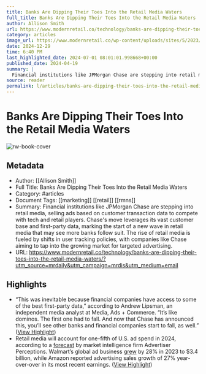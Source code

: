 ```yaml
---
title: Banks Are Dipping Their Toes Into the Retail Media Waters
full_title: Banks Are Dipping Their Toes Into the Retail Media Waters
author: Allison Smith
url: https://www.modernretail.co/technology/banks-are-dipping-their-toes-into-the-retail-media-waters/?utm_source=mrdaily&utm_campaign=mrdis&utm_medium=email
category: articles
image_url: https://www.modernretail.co/wp-content/uploads/sites/5/2023/11/MR_Computer-screen-copy.jpg
date: 2024-12-29
time: 6:40 PM
last_highlighted_date: 2024-07-01 08:01:01.998668+00:00
published_date: 2024-04-19
summary: |
  Financial institutions like JPMorgan Chase are stepping into retail media, selling ads based on customer transaction data to compete with tech and retail players. Chase's move leverages its vast customer base and first-party data, marking the start of a new wave in retail media that may see more banks follow suit. The rise of retail media is fueled by shifts in user tracking policies, with companies like Chase aiming to tap into the growing market for targeted advertising.
source: reader
permalink: l/articles/banks-are-dipping-their-toes-into-the-retail-media-waters
---
```

# Banks Are Dipping Their Toes Into the Retail Media Waters

![rw-book-cover](https://www.modernretail.co/wp-content/uploads/sites/5/2023/11/MR_Computer-screen-copy.jpg)

## Metadata
- Author: [[Allison Smith]]
- Full Title: Banks Are Dipping Their Toes Into the Retail Media Waters
- Category: #articles
- Document Tags: [[marketing]] [[retail]] [[rmns]] 
- Summary: Financial institutions like JPMorgan Chase are stepping into retail media, selling ads based on customer transaction data to compete with tech and retail players. Chase's move leverages its vast customer base and first-party data, marking the start of a new wave in retail media that may see more banks follow suit. The rise of retail media is fueled by shifts in user tracking policies, with companies like Chase aiming to tap into the growing market for targeted advertising.
- URL: https://www.modernretail.co/technology/banks-are-dipping-their-toes-into-the-retail-media-waters/?utm_source=mrdaily&utm_campaign=mrdis&utm_medium=email

## Highlights
- “This was inevitable because financial companies have access to some of the best first-party data,” according to Andrew Lipsman, an independent media analyst at Media, Ads + Commerce. “It’s like dominos. The first one had to fall. And now that Chase has announced this, you’ll see other banks and financial companies start to fall, as well.” ([View Highlight](https://read.readwise.io/read/01j1pmwzyje62m40gt2vt22v1c))
- Retail media will account for one-fifth of U.S. ad spend in 2024, according to a [forecast](https://www.advertiserperceptions.com/retail-media-will-represent-a-fifth-of-us-ad-spending-in-2024/) by market intelligence firm Advertiser Perceptions. Walmart’s global ad business [grew](https://www.modernretail.co/marketing/modern-retail-research-walmart-target-are-encroaching-on-amazons-retail-media-dominance/) by 28% in 2023 to $3.4 billion, while Amazon reported advertising sales growth of 27% year-over-over in its most recent earnings. ([View Highlight](https://read.readwise.io/read/01j1pmzg5vs562rc8n9kxdn21q))


